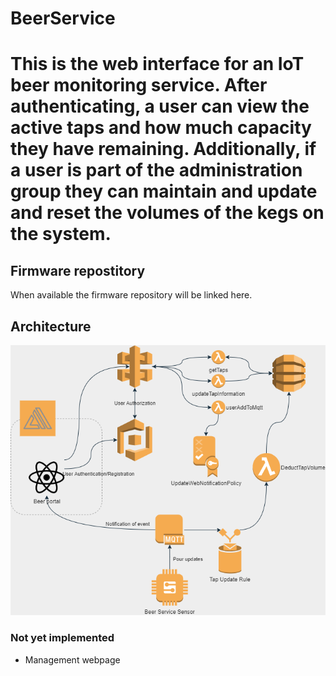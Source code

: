# BeerService
This is the web interface for an IoT beer monitoring service.  After authenticating, a user can view the active taps and how much capacity they have remaining.  Additionally, if a user is part of the administration group they can maintain and update and reset the volumes of the kegs on the system.
=======
## Firmware repostitory
When available the firmware repository will be linked here.

## Architecture

![Architecture Diagram](./docs/IoT_Architecture.png)

### Not yet implemented
* Management webpage
